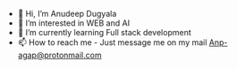 - 👋 Hi, I’m Anudeep Dugyala
- 👀 I’m interested in WEB and AI
- 🌱 I’m currently learning Full stack development 
- 📫 How to reach me - Just message me on my mail Anp-agap@protonmail.com

